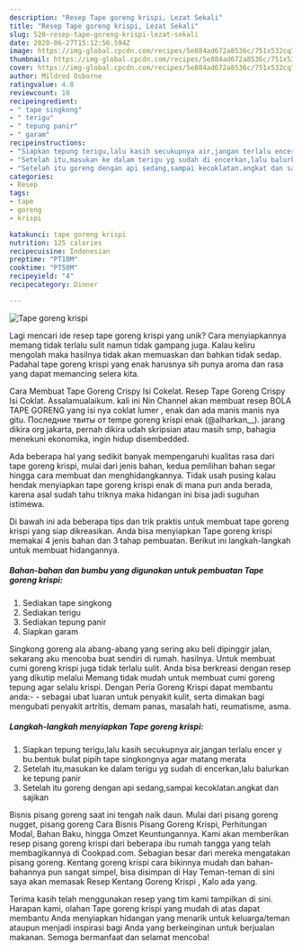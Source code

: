 ```yaml
---
description: "Resep Tape goreng krispi, Lezat Sekali"
title: "Resep Tape goreng krispi, Lezat Sekali"
slug: 520-resep-tape-goreng-krispi-lezat-sekali
date: 2020-06-27T15:12:56.594Z
image: https://img-global.cpcdn.com/recipes/5e884ad672a8536c/751x532cq70/tape-goreng-krispi-foto-resep-utama.jpg
thumbnail: https://img-global.cpcdn.com/recipes/5e884ad672a8536c/751x532cq70/tape-goreng-krispi-foto-resep-utama.jpg
cover: https://img-global.cpcdn.com/recipes/5e884ad672a8536c/751x532cq70/tape-goreng-krispi-foto-resep-utama.jpg
author: Mildred Osborne
ratingvalue: 4.8
reviewcount: 10
recipeingredient:
- " tape singkong"
- " terigu"
- " tepung panir"
- " garam"
recipeinstructions:
- "Siapkan tepung terigu,lalu kasih secukupnya air,jangan terlalu encer y bu.bentuk bulat pipih tape singkongnya agar matang merata"
- "Setelah itu,masukan ke dalam terigu yg sudah di encerkan,lalu balurkan ke tepung panir"
- "Setelah itu goreng dengan api sedang,sampai kecoklatan.angkat dan sajikan"
categories:
- Resep
tags:
- tape
- goreng
- krispi

katakunci: tape goreng krispi 
nutrition: 125 calories
recipecuisine: Indonesian
preptime: "PT10M"
cooktime: "PT50M"
recipeyield: "4"
recipecategory: Dinner

---
```



![Tape goreng krispi](https://img-global.cpcdn.com/recipes/5e884ad672a8536c/751x532cq70/tape-goreng-krispi-foto-resep-utama.jpg)

Lagi mencari ide resep tape goreng krispi yang unik? Cara menyiapkannya memang tidak terlalu sulit namun tidak gampang juga. Kalau keliru mengolah maka hasilnya tidak akan memuaskan dan bahkan tidak sedap. Padahal tape goreng krispi yang enak harusnya sih punya aroma dan rasa yang dapat memancing selera kita.

Cara Membuat Tape Goreng Crispy Isi Cokelat. Resep Tape Goreng Crispy Isi Coklat. Assalamualaikum. kali ini Nin Channel akan membuat resep BOLA TAPE GORENG yang isi nya coklat lumer , enak dan ada manis manis nya gitu. Последние твиты от tempe goreng krispi enak (@alharkan__). jarang dikira org jakarta, pernah dikira udah skripsian atau masih smp, bahagia menekuni ekonomika, ingin hidup disembedded.

Ada beberapa hal yang sedikit banyak mempengaruhi kualitas rasa dari tape goreng krispi, mulai dari jenis bahan, kedua pemilihan bahan segar hingga cara membuat dan menghidangkannya. Tidak usah pusing kalau hendak menyiapkan tape goreng krispi enak di mana pun anda berada, karena asal sudah tahu triknya maka hidangan ini bisa jadi suguhan istimewa.


Di bawah ini ada beberapa tips dan trik praktis untuk membuat tape goreng krispi yang siap dikreasikan. Anda bisa menyiapkan Tape goreng krispi memakai 4 jenis bahan dan 3 tahap pembuatan. Berikut ini langkah-langkah untuk membuat hidangannya.

<!--inarticleads1-->

##### Bahan-bahan dan bumbu yang digunakan untuk pembuatan Tape goreng krispi:

1. Sediakan  tape singkong
1. Sediakan  terigu
1. Sediakan  tepung panir
1. Siapkan  garam


Singkong goreng ala abang-abang yang sering aku beli dipinggir jalan, sekarang aku mencoba buat sendiri di rumah. hasilnya. Untuk membuat cumi goreng krispi juga tidak terlalu sulit. Anda bisa berkreasi dengan resep yang dikutip melalui Memang tidak mudah untuk membuat cumi goreng tepung agar selalu krispi. Dengan Peria Goreng Krispi dapat membantu anda:- - sebagai ubat luaran untuk penyakit kulit, serta dimakan bagi mengubati penyakit artritis, demam panas, masalah hati, reumatisme, asma. 

<!--inarticleads2-->

##### Langkah-langkah menyiapkan Tape goreng krispi:

1. Siapkan tepung terigu,lalu kasih secukupnya air,jangan terlalu encer y bu.bentuk bulat pipih tape singkongnya agar matang merata
1. Setelah itu,masukan ke dalam terigu yg sudah di encerkan,lalu balurkan ke tepung panir
1. Setelah itu goreng dengan api sedang,sampai kecoklatan.angkat dan sajikan


Bisnis pisang goreng saat ini tengah naik daun. Mulai dari pisang goreng nugget, pisang goreng Cara Bisnis Pisang Goreng Krispi, Perhitungan Modal, Bahan Baku, hingga Omzet Keuntungannya. Kami akan memberikan resep pisang goreng krispi dari beberapa ibu rumah tangga yang telah membagikannya di Cookpad.com. Sebagian besar dari mereka mengatakan pisang goreng. Kentang goreng krispi cara bikinnya mudah dan bahan-bahannya pun sangat simpel, bisa disimpan di Hay Teman-teman di sini saya akan memasak Resep Kentang Goreng Krispi , Kalo ada yang. 

Terima kasih telah menggunakan resep yang tim kami tampilkan di sini. Harapan kami, olahan Tape goreng krispi yang mudah di atas dapat membantu Anda menyiapkan hidangan yang menarik untuk keluarga/teman ataupun menjadi inspirasi bagi Anda yang berkeinginan untuk berjualan makanan. Semoga bermanfaat dan selamat mencoba!
